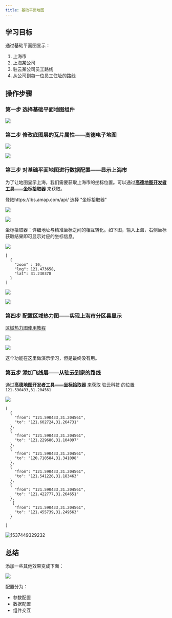 ```yaml
---
title: 基础平面地图
---
```


## 学习目标

通过基础平面图显示：
1. 上海市
2. 上海某公司
3. 驻云某公司员工路线
4. 从公司到每一位员工住址的路线

## 操作步骤

### 第一步 选择基础平面地图组件

![](pic/001.png)

### 第二步 修改底图层的瓦片属性——高德电子地图

![](pic/002.png)

![](pic/003.png)

### 第三步 对基础平面地图进行数据配置——显示上海市

为了让地图显示上海，我们需要获取上海市的坐标位置。可以通过[**高德地图开发者工具——坐标拾取器**](https://lbs.amap.com/api/) 来获取。

登陆https://lbs.amap.com/api/ 选择 "坐标拾取器"

![](pic/006.png)

![](pic/007.png)

坐标拾取器：详细地址与精准坐标之间的相互转化。如下图，输入上海，右侧坐标获取结果即可显示对应的坐标信息。

![](pic/008.png)



```shell
[
  {
    "zoom" : 10,
    "lng": 121.473658,
    "lat": 31.230378
  }
]
```

![](pic/004.png)

![](pic/005.png)

### 第四步 配置区域热力图——实现上海市分区县显示

[区域热力图使用教程](https://help.aliyun.com/document_detail/84544.html?spm=a2c4g.11186623.6.647.237b20b6wMmWlT)

![](pic/009.png)



![](pic/010.png)

这个功能在这里做演示学习，但是最终没有用。

### 第五步 添加飞线层——从驻云到家的路线

通过[**高德地图开发者工具——坐标拾取器**](https://lbs.amap.com/api/) 来获取 驻云科技 的位置`121.590433,31.204561`

![](pic/014.png)



```shell
[
  {
    "from": "121.590433,31.204561",
    "to": "121.602724,31.264731"
  },
  {
    "from": "121.590433,31.204561",
    "to": "121.229686,31.104097"
  },
  {
    "from": "121.590433,31.204561",
    "to": "120.710584,31.341098"
  },
  {
    "from": "121.590433,31.204561",
    "to": "121.541226,31.183463"
  },
  {
    "from": "121.590433,31.204561",
    "to": "121.422777,31.264651"
  },
   {
    "from": "121.590433,31.204561",
    "to": "121.455739,31.249563"
  }
  
]
```

![1537449329232](pic/016.png)

## 总结

添加一些其他效果变成下面：

![](pic/015.png)

配置分为：
* 参数配置
* 数据配置
* 组件交互
